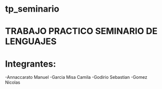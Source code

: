 # tp_seminario

# TRABAJO PRACTICO SEMINARIO DE LENGUAJES

# Integrantes:  
-Annaccarato Manuel
-Garcia Misa Camila
-Godirio Sebastian
-Gomez Nicolas
